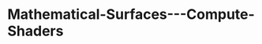 # Mathematical-Surfaces---Compute-Shaders

<p align="center">
  <img ![Image](https://github.com/user-attachments/assets/29c3f472-bf15-4969-868c-3e0108c2b612) />
</p>

